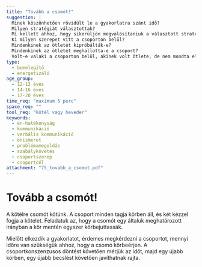```yaml
---
title: "Tovább a csomót!"
suggestion: | 
  Minek köszönhetően rövidült le a gyakorlatra szánt idő?
  Milyen stratégiát választottak?
  Mi kellett ahhoz, hogy sikerüljön megvalósítaniuk a választott stratégiát?
  Ki milyen szerepet vitt a csoporton belül?
  Mindenkinek az ötletét kipróbálták-e?
  Mindenkinek az ötletét meghallotta-e a csoport?
  Volt-e valaki a csoporton belül, akinek volt ötlete, de nem mondta el? Miért?
type:
  - bemelegítő
  - energetizáló
age_group:
  - 12-13 éves
  - 14-16 éves
  - 17-20 éves
time_req: "maximum 5 perc"
space_req: ""
tool_req: "kötél vagy heveder"
keywords: 
  - én-hatékonyság
  - kommunikáció
  - verbális kommunikáció
  - önismeret
  - problémamegoldás
  - szabálykövetés
  - csoportszerep
  - csoportcél
attachment: "75_tovabb_a_csomot.pdf"
---
```


# Tovább a csomót!

A kötélre csomót kötünk. A csoport minden tagja körben áll, és két kézzel fogja a kötelet. Feladatuk az, hogy a csomót egy általuk meghatározott irányban a kör mentén egyszer körbejuttassák.

Mielőtt elkezdik a gyakorlatot, érdemes megkérdezni a csoportot, mennyi időre van szükségük ahhoz, hogy a csomó körbeérjen. A csoportkonszenzusos döntést követően mérjük az időt, majd egy újabb körben, egy újabb becslést követően javíthatnak rajta.
  
  
